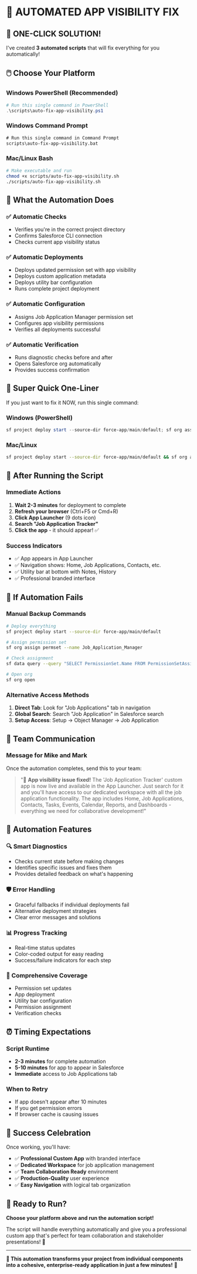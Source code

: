 # 🚀 AUTOMATED APP VISIBILITY FIX

## 🎯 **ONE-CLICK SOLUTION!**

I've created **3 automated scripts** that will fix everything for you automatically!

## 🖱️ **Choose Your Platform**

### **Windows PowerShell (Recommended)**
```powershell
# Run this single command in PowerShell
.\scripts\auto-fix-app-visibility.ps1
```

### **Windows Command Prompt**
```cmd
# Run this single command in Command Prompt
scripts\auto-fix-app-visibility.bat
```

### **Mac/Linux Bash**
```bash
# Make executable and run
chmod +x scripts/auto-fix-app-visibility.sh
./scripts/auto-fix-app-visibility.sh
```

## 🎯 **What the Automation Does**

### **✅ Automatic Checks**
- Verifies you're in the correct project directory
- Confirms Salesforce CLI connection
- Checks current app visibility status

### **✅ Automatic Deployments**
- Deploys updated permission set with app visibility
- Deploys custom application metadata
- Deploys utility bar configuration
- Runs complete project deployment

### **✅ Automatic Configuration**
- Assigns Job Application Manager permission set
- Configures app visibility permissions
- Verifies all deployments successful

### **✅ Automatic Verification**
- Runs diagnostic checks before and after
- Opens Salesforce org automatically
- Provides success confirmation

## 🚀 **Super Quick One-Liner**

If you just want to fix it NOW, run this single command:

### **Windows (PowerShell)**
```powershell
sf project deploy start --source-dir force-app/main/default; sf org assign permset --name Job_Application_Manager; sf org open
```

### **Mac/Linux**
```bash
sf project deploy start --source-dir force-app/main/default && sf org assign permset --name Job_Application_Manager && sf org open
```

## 📱 **After Running the Script**

### **Immediate Actions**
1. **Wait 2-3 minutes** for deployment to complete
2. **Refresh your browser** (Ctrl+F5 or Cmd+R)
3. **Click App Launcher** (9 dots icon)
4. **Search "Job Application Tracker"**
5. **Click the app** - it should appear! ✅

### **Success Indicators**
- ✅ App appears in App Launcher
- ✅ Navigation shows: Home, Job Applications, Contacts, etc.
- ✅ Utility bar at bottom with Notes, History
- ✅ Professional branded interface

## 🔧 **If Automation Fails**

### **Manual Backup Commands**
```bash
# Deploy everything
sf project deploy start --source-dir force-app/main/default

# Assign permission set
sf org assign permset --name Job_Application_Manager

# Check assignment
sf data query --query "SELECT PermissionSet.Name FROM PermissionSetAssignment WHERE AssigneeId = '${USER_ID}'"

# Open org
sf org open
```

### **Alternative Access Methods**
1. **Direct Tab**: Look for "Job Applications" tab in navigation
2. **Global Search**: Search "Job Application" in Salesforce search
3. **Setup Access**: Setup → Object Manager → Job Application

## 🤝 **Team Communication**

### **Message for Mike and Mark**
Once the automation completes, send this to your team:

> "🎉 **App visibility issue fixed!** The 'Job Application Tracker' custom app is now live and available in the App Launcher. Just search for it and you'll have access to our dedicated workspace with all the job application functionality. The app includes Home, Job Applications, Contacts, Tasks, Events, Calendar, Reports, and Dashboards - everything we need for collaborative development!"

## 🎯 **Automation Features**

### **🔍 Smart Diagnostics**
- Checks current state before making changes
- Identifies specific issues and fixes them
- Provides detailed feedback on what's happening

### **🛡️ Error Handling**
- Graceful fallbacks if individual deployments fail
- Alternative deployment strategies
- Clear error messages and solutions

### **📊 Progress Tracking**
- Real-time status updates
- Color-coded output for easy reading
- Success/failure indicators for each step

### **🔄 Comprehensive Coverage**
- Permission set updates
- App deployment
- Utility bar configuration
- Permission assignment
- Verification checks

## ⏰ **Timing Expectations**

### **Script Runtime**
- **2-3 minutes** for complete automation
- **5-10 minutes** for app to appear in Salesforce
- **Immediate** access to Job Applications tab

### **When to Retry**
- If app doesn't appear after 10 minutes
- If you get permission errors
- If browser cache is causing issues

## 🎉 **Success Celebration**

Once working, you'll have:
- ✅ **Professional Custom App** with branded interface
- ✅ **Dedicated Workspace** for job application management
- ✅ **Team Collaboration Ready** environment
- ✅ **Production-Quality** user experience
- ✅ **Easy Navigation** with logical tab organization

## 🚀 **Ready to Run?**

**Choose your platform above and run the automation script!**

The script will handle everything automatically and give you a professional custom app that's perfect for team collaboration and stakeholder presentations! 🌟

---

**🎯 This automation transforms your project from individual components into a cohesive, enterprise-ready application in just a few minutes!** 💪
